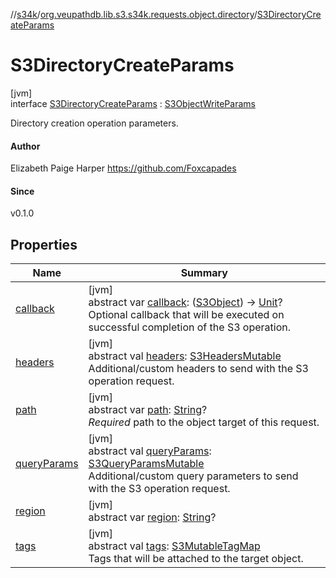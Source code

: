 //[s34k](../../../index.md)/[org.veupathdb.lib.s3.s34k.requests.object.directory](../index.md)/[S3DirectoryCreateParams](index.md)

# S3DirectoryCreateParams

[jvm]\
interface [S3DirectoryCreateParams](index.md) : [S3ObjectWriteParams](../../org.veupathdb.lib.s3.s34k.requests.object/-s3-object-write-params/index.md)

Directory creation operation parameters.

#### Author

Elizabeth Paige Harper https://github.com/Foxcapades

#### Since

v0.1.0

## Properties

| Name | Summary |
|---|---|
| [callback](callback.md) | [jvm]<br>abstract var [callback](callback.md): ([S3Object](../../org.veupathdb.lib.s3.s34k.response.object/-s3-object/index.md)) -&gt; [Unit](https://kotlinlang.org/api/latest/jvm/stdlib/kotlin/-unit/index.html)?<br>Optional callback that will be executed on successful completion of the S3 operation. |
| [headers](../../org.veupathdb.lib.s3.s34k.requests/-s3-request-params/headers.md) | [jvm]<br>abstract val [headers](../../org.veupathdb.lib.s3.s34k.requests/-s3-request-params/headers.md): [S3HeadersMutable](../../org.veupathdb.lib.s3.s34k.fields.headers/-s3-headers-mutable/index.md)<br>Additional/custom headers to send with the S3 operation request. |
| [path](../../org.veupathdb.lib.s3.s34k.requests.object/-s3-object-request-params/path.md) | [jvm]<br>abstract var [path](../../org.veupathdb.lib.s3.s34k.requests.object/-s3-object-request-params/path.md): [String](https://kotlinlang.org/api/latest/jvm/stdlib/kotlin/-string/index.html)?<br>*Required* path to the object target of this request. |
| [queryParams](../../org.veupathdb.lib.s3.s34k.requests/-s3-request-params/query-params.md) | [jvm]<br>abstract val [queryParams](../../org.veupathdb.lib.s3.s34k.requests/-s3-request-params/query-params.md): [S3QueryParamsMutable](../../org.veupathdb.lib.s3.s34k.fields.query_params/-s3-query-params-mutable/index.md)<br>Additional/custom query parameters to send with the S3 operation request. |
| [region](../../org.veupathdb.lib.s3.s34k.requests/-s3-region-request-params/region.md) | [jvm]<br>abstract var [region](../../org.veupathdb.lib.s3.s34k.requests/-s3-region-request-params/region.md): [String](https://kotlinlang.org/api/latest/jvm/stdlib/kotlin/-string/index.html)? |
| [tags](../../org.veupathdb.lib.s3.s34k.requests/-s3-tag-create-params/tags.md) | [jvm]<br>abstract val [tags](../../org.veupathdb.lib.s3.s34k.requests/-s3-tag-create-params/tags.md): [S3MutableTagMap](../../org.veupathdb.lib.s3.s34k.fields.tags/-s3-mutable-tag-map/index.md)<br>Tags that will be attached to the target object. |
